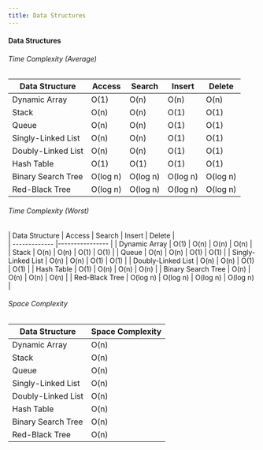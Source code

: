 ```yaml
---
title: Data Structures
---
```


#### Data Structures
###### Time Complexity (Average)

| Data Structure      | Access | Search | Insert | Delete |  
| ------------- |---------------- | ----- | ----- | ------ |
| Dynamic Array       | O(1)     | O(n)     | O(n)     | O(n)     |
| Stack               | O(n)     | O(n)     | O(1)     | O(1)     |
| Queue               | O(n)     | O(n)     | O(1)     | O(1)     |
| Singly-Linked List  | O(n)     | O(n)     | O(1)     | O(1)     |
| Doubly-Linked List  | O(n)     | O(n)     | O(1)     | O(1)     |
| Hash Table          | O(1)     | O(1)     | O(1)     | O(1)     |
| Binary Search Tree  | O(log n) | O(log n) | O(log n) | O(log n) |
| Red-Black Tree      | O(log n) | O(log n) | O(log n) | O(log n) |

###### Time Complexity (Worst)

| Data Structure      | Access | Search | Insert | Delete |  
| ------------- |---------------- |
| Dynamic Array       | O(1)     | O(n)     | O(n)     | O(n)     |
| Stack               | O(n)     | O(n)     | O(1)     | O(1)     |
| Queue               | O(n)     | O(n)     | O(1)     | O(1)     |
| Singly-Linked List  | O(n)     | O(n)     | O(1)     | O(1)     |
| Doubly-Linked List  | O(n)     | O(n)     | O(1)     | O(1)     |
| Hash Table          | O(1)     | O(n)     | O(n)     | O(n)     |
| Binary Search Tree  | O(n)     | O(n)     | O(n)     | O(n)     |
| Red-Black Tree      | O(log n) | O(log n) | O(log n) | O(log n) |

###### Space Complexity

| Data Structure      | Space Complexity |  
| ------------- |---------------- |
| Dynamic Array       | O(n) |
| Stack               | O(n) |
| Queue               | O(n) |
| Singly-Linked List  | O(n) |
| Doubly-Linked List  | O(n) |
| Hash Table          | O(n) |
| Binary Search Tree  | O(n) |
| Red-Black Tree      | O(n) |
